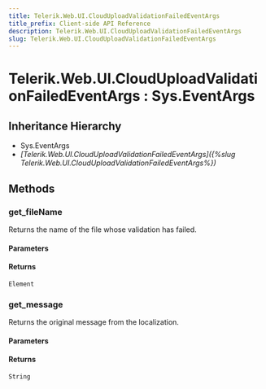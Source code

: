 ```yaml
---
title: Telerik.Web.UI.CloudUploadValidationFailedEventArgs
title_prefix: Client-side API Reference
description: Telerik.Web.UI.CloudUploadValidationFailedEventArgs
slug: Telerik.Web.UI.CloudUploadValidationFailedEventArgs
---
```


# Telerik.Web.UI.CloudUploadValidationFailedEventArgs : Sys.EventArgs 

## Inheritance Hierarchy

* Sys.EventArgs
* *[Telerik.Web.UI.CloudUploadValidationFailedEventArgs]({%slug Telerik.Web.UI.CloudUploadValidationFailedEventArgs%})*


## Methods

### get_fileName

Returns the name of the file whose validation has failed.

#### Parameters

#### Returns

`Element`

### get_message

Returns the original message from the localization.

#### Parameters

#### Returns

`String`  


